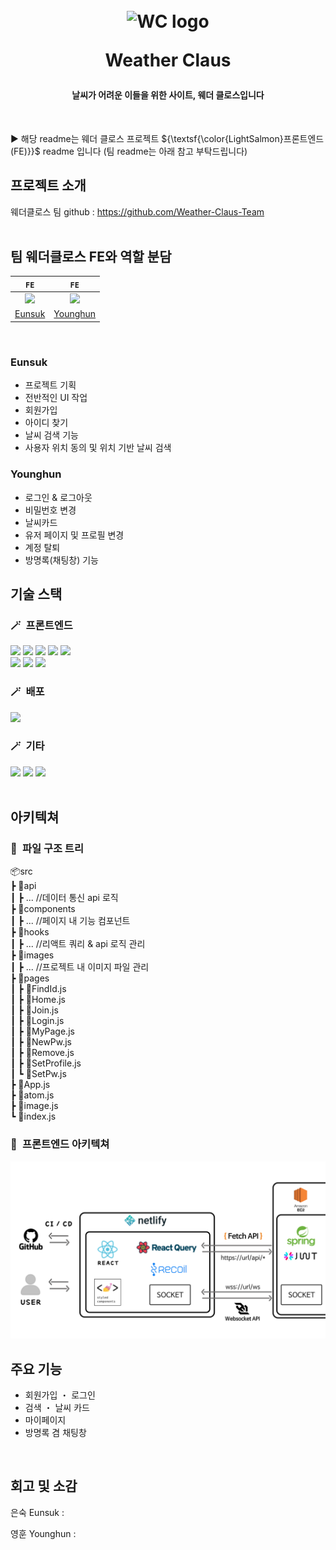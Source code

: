 <h1 align="center">
  <br>
  <img src="https://github.com/user-attachments/assets/d971e139-2f93-463b-8eba-e7fc7c5a71da" alt="WC logo" width="200">
  <p>
  <p>
  Weather Claus
  </p>
</h1>

<h4 align="center">날씨가 어려운 이들을 위한 사이트, 웨더 클로스입니다</h4>

<!-- 이미지 추가 예정 (gif 등) -->

<br/>

► 해당 readme는 웨더 클로스 프로젝트 ${\textsf{\color{LightSalmon}프론트엔드(FE)}}$ readme 입니다 (팀 readme는 아래 참고 부탁드립니다)
<br>

## 프로젝트 소개

웨더클로스 팀 github : https://github.com/Weather-Claus-Team
<br>
<br>

## 팀 웨더클로스 FE와 역할 분담

|                           `FE`                           |                         `FE`                         |
| :------------------------------------------------------: | :--------------------------------------------------: |
| <img src="https://github.com/eunsuknoh.png" width="150"> | <img src="https://github.com/0Huns.png" width="150"> |
|          [Eunsuk](https://github.com/eunsuknoh)          |         [Younghun](https://github.com/0Huns)         |

<br>

### Eunsuk

- 프로젝트 기획
- 전반적인 UI 작업
- 회원가입
- 아이디 찾기
- 날씨 검색 기능
- 사용자 위치 동의 및 위치 기반 날씨 검색

### Younghun

- 로그인 & 로그아웃
- 비밀번호 변경
- 날씨카드
- 유저 페이지 및 프로필 변경
- 계정 탈퇴
- 방명록(채팅창) 기능

## 기술 스택

### 🪄&ensp;프론트엔드

<div> 
  <img src="https://img.shields.io/badge/react-20232a.svg?style=for-the-badge&logo=react&logoColor=61DAFB" />
  <img src="https://img.shields.io/badge/styled--components-DB7093?style=for-the-badge&logo=styled-components&logoColor=white" />
  <img src="https://img.shields.io/badge/React_Router-CA4245?style=for-the-badge&logo=react-router&logoColor=white">
  <img src="https://img.shields.io/badge/recoil-3578E5?style=for-the-badge&logo=Recoil&logoColor=white">
  <img src="https://img.shields.io/badge/react--query-FF4154?style=for-the-badge&logo=react-query&logoColor=white"> <br>
  <img src="https://img.shields.io/badge/google--fonts-4285F4?style=for-the-badge&logo=google-fonts&logoColor=white">
  <img src="https://img.shields.io/badge/Framer-black?style=for-the-badge&logo=framer&logoColor=blue">
  <img src="https://img.shields.io/badge/fontawesome-538DD7?style=for-the-badge&logo=fontawesome&logoColor=white">
</div>

### 🪄&ensp;배포

<div>
  <img src="https://img.shields.io/badge/netlify-%23000000.svg?style=for-the-badge&logo=netlify&logoColor=#00C7B7" />
</div>
    
### 🪄&ensp;기타
<div>
  <img src="https://img.shields.io/badge/github-181717?style=for-the-badge&logo=github&logoColor=white" />
  <img src="https://img.shields.io/badge/discord-%235865F2.svg?style=for-the-badge&logo=discord&logoColor=white" />
  <img src="https://img.shields.io/badge/notion-%23000000.svg?style=for-the-badge&logo=notion&logoColor=white" />
</div>
<br>

## 아키텍쳐

### 📢&ensp;파일 구조 트리

📦src<br>
┣ 📂api<br>
┃ ┣ ... //데이터 통신 api 로직<br>
┣ 📂components<br>
┃ ┣ ... //페이지 내 기능 컴포넌트<br>
┣ 📂hooks<br>
┃ ┣ ... //리액트 쿼리 & api 로직 관리<br>
┣ 📂images<br>
┃ ┣ ... //프로젝트 내 이미지 파일 관리<br>
┣ 📂pages<br>
┃ ┣ 📜FindId.js<br>
┃ ┣ 📜Home.js<br>
┃ ┣ 📜Join.js<br>
┃ ┣ 📜Login.js<br>
┃ ┣ 📜MyPage.js<br>
┃ ┣ 📜NewPw.js<br>
┃ ┣ 📜Remove.js<br>
┃ ┣ 📜SetProfile.js<br>
┃ ┗ 📜SetPw.js<br>
┣ 📜App.js<br>
┣ 📜atom.js<br>
┣ 📜image.js<br>
┗ 📜index.js<br>

### 📢&ensp;프론트엔드 아키텍쳐

<img src="public/architecture.png">

## 주요 기능

- 회원가입 ・ 로그인 <br>
- 검색 ・ 날씨 카드 <br>
- 마이페이지 <br>
- 방명록 겸 채팅창 <br>

<br>

## 회고 및 소감

은숙 Eunsuk : <br>

영훈 Younghun : <br>
